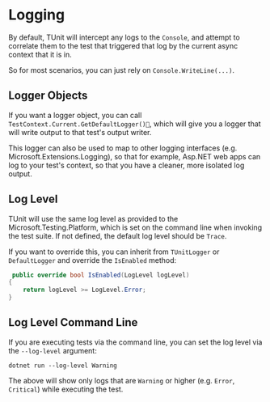 # Logging

By default, TUnit will intercept any logs to the `Console`, and attempt to correlate them to the test that triggered that log by the current async context that it is in.

So for most scenarios, you can just rely on `Console.WriteLine(...)`.

## Logger Objects
If you want a logger object, you can call `TestContext.Current.GetDefaultLogger()`, which will give you a logger that will write output to that test's output writer.

This logger can also be used to map to other logging interfaces (e.g. Microsoft.Extensions.Logging), so that for example, Asp.NET web apps can log to your test's context, so that you have a cleaner, more isolated log output.

## Log Level
TUnit will use the same log level as provided to the Microsoft.Testing.Platform, which is set on the command line when invoking the test suite. If not defined, the default log level should be `Trace`.

If you want to override this, you can inherit from `TUnitLogger` or `DefaultLogger` and override the `IsEnabled` method:

```csharp
 public override bool IsEnabled(LogLevel logLevel)
{
    return logLevel >= LogLevel.Error;
}
```

## Log Level Command Line
If you are executing tests via the command line, you can set the log level via the `--log-level` argument:

```
dotnet run --log-level Warning
```

The above will show only logs that are `Warning` or higher (e.g. `Error`, `Critical`) while executing the test.
